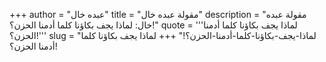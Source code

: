 +++
author = "عبده خال"
title = "مقولة عبده خال"
description = "مقولة عبده خال: لماذا يجف بكاؤنا كلما أدمنا الحزن؟!"
quote = '''لماذا يجف بكاؤنا كلما أدمنا الحزن؟!''' 
slug = "لماذا-يجف-بكاؤنا-كلما-أدمنا-الحزن؟!"
+++
لماذا يجف بكاؤنا كلما أدمنا الحزن؟!
